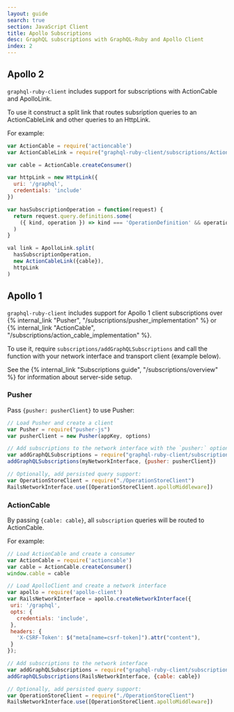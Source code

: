 ```yaml
---
layout: guide
search: true
section: JavaScript Client
title: Apollo Subscriptions
desc: GraphQL subscriptions with GraphQL-Ruby and Apollo Client
index: 2
---
```


## Apollo 2

`graphql-ruby-client` includes support for subscriptions with ActionCable and ApolloLink.

To use it construct a split link that routes subsription queries to an ActionCableLink and other queries to an HttpLink.

For example:

```js
var ActionCable = require('actioncable')
var ActionCableLink = require("graphql-ruby-client/subscriptions/ActionCableLink")

var cable = ActionCable.createConsumer()

var httpLink = new HttpLink({
  uri: '/graphql',
  credentials: 'include'
})

var hasSubscriptionOperation = function(request) {
  return request.query.definitions.some(
    ({ kind, operation }) => kind === 'OperationDefinition' && operation === 'subscription'
  )
}

val link = ApolloLink.split(
  hasSubscriptionOperation,
  new ActionCableLink({cable}),
  httpLink
)
```

## Apollo 1

`graphql-ruby-client` includes support for Apollo 1 client subscriptions over {% internal_link "Pusher", "/subscriptions/pusher_implementation" %} or {% internal_link "ActionCable", "/subscriptions/action_cable_implementation" %}.

To use it, require `subscriptions/addGraphQLSubscriptions` and call the function with your network interface and transport client (example below).

See the {% internal_link "Subscriptions guide", "/subscriptions/overview" %} for information about server-side setup.

### Pusher

Pass `{pusher: pusherClient}` to use Pusher:

```js
// Load Pusher and create a client
var Pusher = require("pusher-js")
var pusherClient = new Pusher(appKey, options)

// Add subscriptions to the network interface with the `pusher:` options
var addGraphQLSubscriptions = require("graphql-ruby-client/subscriptions/addGraphQLSubscriptions")
addGraphQLSubscriptions(myNetworkInterface, {pusher: pusherClient})

// Optionally, add persisted query support:
var OperationStoreClient = require("./OperationStoreClient")
RailsNetworkInterface.use([OperationStoreClient.apolloMiddleware])
```

### ActionCable

By passing `{cable: cable}`, all `subscription` queries will be routed to ActionCable.

For example:

```js
// Load ActionCable and create a consumer
var ActionCable = require('actioncable')
var cable = ActionCable.createConsumer()
window.cable = cable

// Load ApolloClient and create a network interface
var apollo = require('apollo-client')
var RailsNetworkInterface = apollo.createNetworkInterface({
 uri: '/graphql',
 opts: {
   credentials: 'include',
 },
 headers: {
   'X-CSRF-Token': $("meta[name=csrf-token]").attr("content"),
 }
});

// Add subscriptions to the network interface
var addGraphQLSubscriptions = require("graphql-ruby-client/subscriptions/addGraphQLSubscriptions")
addGraphQLSubscriptions(RailsNetworkInterface, {cable: cable})

// Optionally, add persisted query support:
var OperationStoreClient = require("./OperationStoreClient")
RailsNetworkInterface.use([OperationStoreClient.apolloMiddleware])
```
